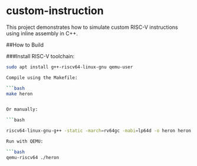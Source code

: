 # custom-instruction

This project demonstrates how to simulate custom RISC-V instructions using inline assembly in C++.

##How to Build

###Install RISC-V toolchain:

```bash
sudo apt install g++-riscv64-linux-gnu qemu-user

Compile using the Makefile:

```bash
make heron


Or manually:

```bash

riscv64-linux-gnu-g++ -static -march=rv64gc -mabi=lp64d -o heron heron.cpp

Run with QEMU:

```bash
qemu-riscv64 ./heron
